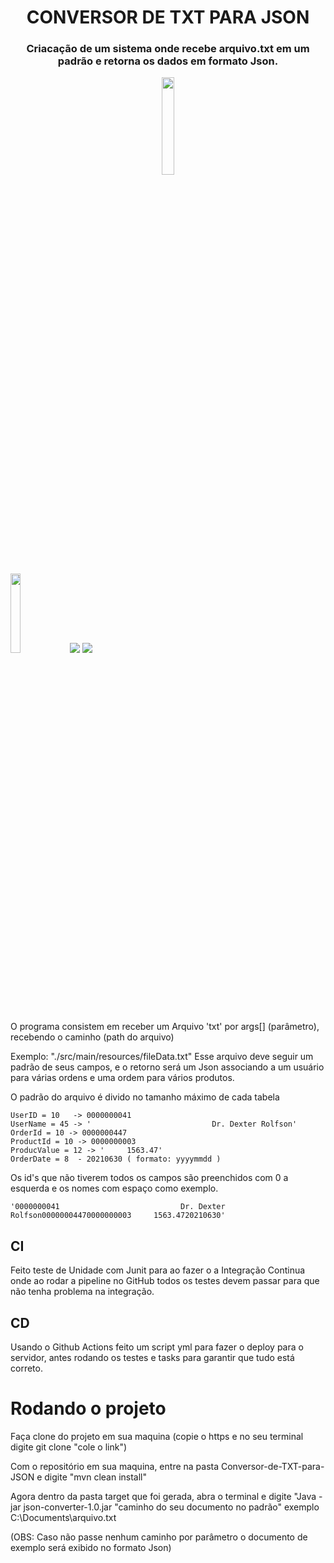 <h1 align="center">  CONVERSOR DE TXT PARA JSON </h1>
<h3 align="center"> Criacação de um sistema onde recebe arquivo.txt em um padrão e retorna os dados em formato Json.</h3>

<p align="center">
<img src="https://byspel.com/wp-content/uploads/2017/06/JSON-Logo.png" width="20%" height="20%"/>
</p>

<p>
<img src="http://img.shields.io/static/v1?label=STATUS&message=EM%20DESENVOLVIMENTO&color=GREEN&style=for-the-badge" width="18%" height="18%"/>
<img src="https://img.shields.io/github/languages/top/Mateusads/Conversor-de-TXT-para-JSON"/> 
<img src="https://github.com/Mateusads/Conversor-de-TXT-para-JSON/actions/workflows/maven.yml/badge.svg"/> 
 </p>


O programa consistem em receber um Arquivo 'txt' por args[] (parâmetro), recebendo o caminho (path do arquivo)

Exemplo: "./src/main/resources/fileData.txt"
Esse arquivo deve seguir um padrão de seus campos, e o retorno será um Json associando a um usuário para várias ordens e uma ordem para vários produtos.

O padrão do arquivo é divido no tamanho máximo de cada tabela 

```
UserID = 10   -> 0000000041
UserName = 45 -> '                           Dr. Dexter Rolfson'
OrderId = 10 -> 0000000447
ProductId = 10 -> 0000000003
ProducValue = 12 -> '     1563.47'
OrderDate = 8  - 20210630 ( formato: yyyymmdd )
```

Os id's que não tiverem todos os campos são preenchidos com 0 a esquerda e os nomes com espaço como exemplo. 

```
'0000000041                           Dr. Dexter Rolfson00000004470000000003     1563.4720210630'
```

## CI

Feito teste de Unidade com Junit para ao fazer o a Integração Continua onde ao rodar a pipeline no GitHub todos os testes devem passar para 
que não tenha problema na integração.

## CD 
Usando o Github Actions feito um script yml para fazer o deploy para o servidor, antes rodando os testes e 
tasks para garantir que tudo está correto.

# Rodando o projeto
 

Faça clone do projeto em sua maquina (copie o https e no seu terminal digite git clone "cole o link")
  
Com o repositório em sua maquina, entre na pasta Conversor-de-TXT-para-JSON e digite "mvn clean install"
  
Agora dentro da pasta target que foi gerada, abra o terminal e digite "Java -jar json-converter-1.0.jar "caminho do seu documento no padrão" exemplo C:\Documents\arquivo.txt

(OBS: Caso não passe nenhum caminho por parâmetro o documento de exemplo será exibido no formato Json)
  
